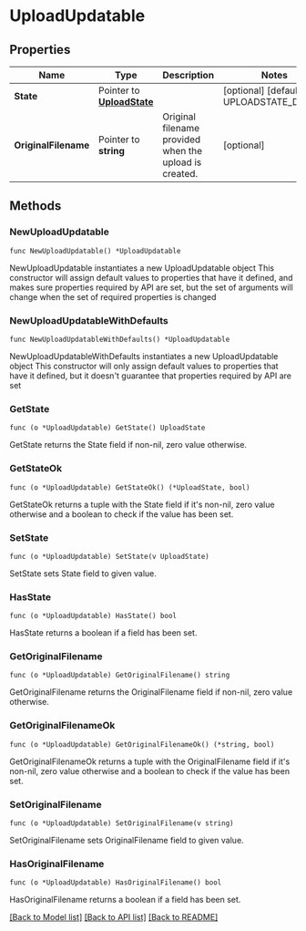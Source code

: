 # UploadUpdatable

## Properties

Name | Type | Description | Notes
------------ | ------------- | ------------- | -------------
**State** | Pointer to [**UploadState**](UploadState.md) |  | [optional] [default to UPLOADSTATE_DRAFT]
**OriginalFilename** | Pointer to **string** | Original filename provided when the upload is created. | [optional] 

## Methods

### NewUploadUpdatable

`func NewUploadUpdatable() *UploadUpdatable`

NewUploadUpdatable instantiates a new UploadUpdatable object
This constructor will assign default values to properties that have it defined,
and makes sure properties required by API are set, but the set of arguments
will change when the set of required properties is changed

### NewUploadUpdatableWithDefaults

`func NewUploadUpdatableWithDefaults() *UploadUpdatable`

NewUploadUpdatableWithDefaults instantiates a new UploadUpdatable object
This constructor will only assign default values to properties that have it defined,
but it doesn't guarantee that properties required by API are set

### GetState

`func (o *UploadUpdatable) GetState() UploadState`

GetState returns the State field if non-nil, zero value otherwise.

### GetStateOk

`func (o *UploadUpdatable) GetStateOk() (*UploadState, bool)`

GetStateOk returns a tuple with the State field if it's non-nil, zero value otherwise
and a boolean to check if the value has been set.

### SetState

`func (o *UploadUpdatable) SetState(v UploadState)`

SetState sets State field to given value.

### HasState

`func (o *UploadUpdatable) HasState() bool`

HasState returns a boolean if a field has been set.

### GetOriginalFilename

`func (o *UploadUpdatable) GetOriginalFilename() string`

GetOriginalFilename returns the OriginalFilename field if non-nil, zero value otherwise.

### GetOriginalFilenameOk

`func (o *UploadUpdatable) GetOriginalFilenameOk() (*string, bool)`

GetOriginalFilenameOk returns a tuple with the OriginalFilename field if it's non-nil, zero value otherwise
and a boolean to check if the value has been set.

### SetOriginalFilename

`func (o *UploadUpdatable) SetOriginalFilename(v string)`

SetOriginalFilename sets OriginalFilename field to given value.

### HasOriginalFilename

`func (o *UploadUpdatable) HasOriginalFilename() bool`

HasOriginalFilename returns a boolean if a field has been set.


[[Back to Model list]](../README.md#documentation-for-models) [[Back to API list]](../README.md#documentation-for-api-endpoints) [[Back to README]](../README.md)


